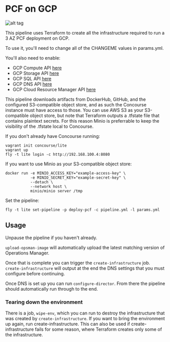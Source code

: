 # PCF on GCP

![alt tag](https://raw.githubusercontent.com/krishicks/patrick/master/embed.png)

This pipeline uses Terraform to create all the infrastructure required to run a
3 AZ PCF deployment on GCP.

To use it, you'll need to change all of the CHANGEME values in params.yml.

You'll also need to enable:

* GCP Compute API [here](https://console.cloud.google.com/apis/api/compute_component)
* GCP Storage API [here](https://console.cloud.google.com/apis/api/storage_component)
* GCP SQL API [here](https://console.cloud.google.com/apis/api/sql_component)
* GCP DNS API [here](https://console.cloud.google.com/apis/api/dns)
* GCP Cloud Resource Manager API [here](https://console.cloud.google.com/apis/api/cloudresourcemanager.googleapis.com/overview)

This pipeline downloads artifacts from DockerHub, GitHub, and the configured
S3-compatible object store, and as such the Concourse instance must have access
to those. You can use AWS S3 as your S3-compatible object store, but note that
Terraform outputs a .tfstate file that contains plaintext secrets. For this
reason Minio is preferrable to keep the visibility of the .tfstate local to
Concourse.

If you don't already have Concourse running:

```
vagrant init concourse/lite
vagrant up
fly -t lite login -c http://192.168.100.4:8080
```

If you want to use Minio as your S3-compatible object store:

```
docker run -e MINIO_ACCESS_KEY="example-access-key" \
           -e MINIO_SECRET_KEY="example-secret-key" \
           --detach \
           --network host \
           minio/minio server /tmp
```

Set the pipeline:

```
fly -t lite set-pipeline -p deploy-pcf -c pipeline.yml -l params.yml
```

## Usage

Unpause the pipeline if you haven't already.

`upload-opsman-image` will automatically upload the latest matching version of Operations Manager.

Once that is complete you can trigger the `create-infrastructure` job. `create-infrastructure` will output at the end the DNS settings that you must configure before continuing.

Once DNS is set up you can run `configure-director`. From there the pipeline should automatically run through to the end.

### Tearing down the environment

There is a job, `wipe-env`, which you can run to destroy the infrastructure
that was created by `create-infrastructure`. If you want to bring the
environment up again, run create-infrastructure. This can also be used if
create-infrastructure fails for some reason, where Terraform creates only some
of the infrastructure.
